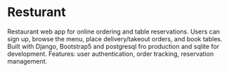 # Resturant
Restaurant web app for online ordering and table reservations. Users can sign up, browse the menu, place delivery/takeout orders, and book tables. Built with Django, Bootstrap5 and postgresql fro production and sqlite for development. Features: user authentication, order tracking, reservation management. 
